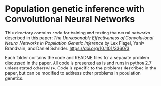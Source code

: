 # Population genetic inference with Convolutional Neural Networks

This directory contains code for training and testing the neural networks described in this paper: _The Unreasonable Effectiveness of Convolutional Neural Networks in Population Genetic Inference_
by Lex Flagel, Yaniv Brandvain, and Daniel Schrider. https://doi.org/10.1101/336073

Each folder contains the code and README files for a separate problem discussed in the paper.  All code is presented as is and runs in python 2.7 unless stated otherswise. Code is specific to the problems described in the paper, but can be modified to address other problems in population genetics.
